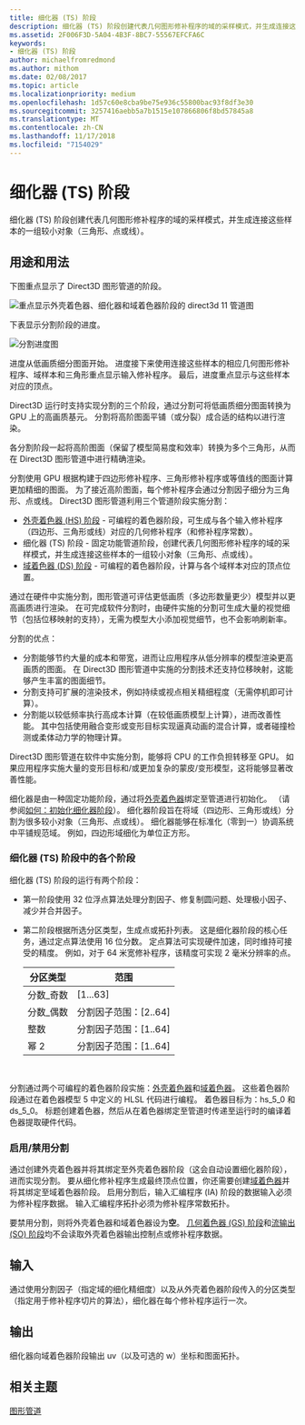 ```yaml
---
title: 细化器 (TS) 阶段
description: 细化器 (TS) 阶段创建代表几何图形修补程序的域的采样模式，并生成连接这些样本的一组较小对象（三角形、点或线）。
ms.assetid: 2F006F3D-5A04-4B3F-8BC7-55567EFCFA6C
keywords:
- 细化器 (TS) 阶段
author: michaelfromredmond
ms.author: mithom
ms.date: 02/08/2017
ms.topic: article
ms.localizationpriority: medium
ms.openlocfilehash: 1d57c60e8cba9be75e936c55800bac93f8df3e30
ms.sourcegitcommit: 3257416aebb5a7b1515e107866806f8bd57845a8
ms.translationtype: MT
ms.contentlocale: zh-CN
ms.lasthandoff: 11/17/2018
ms.locfileid: "7154029"
---
```

# <a name="tessellator-ts-stage"></a>细化器 (TS) 阶段


细化器 (TS) 阶段创建代表几何图形修补程序的域的采样模式，并生成连接这些样本的一组较小对象（三角形、点或线）。

## <a name="span-idpurposeandusesspanspan-idpurposeandusesspanspan-idpurposeandusesspanpurpose-and-uses"></a><span id="Purpose_and_uses"></span><span id="purpose_and_uses"></span><span id="PURPOSE_AND_USES"></span>用途和用法


下图重点显示了 Direct3D 图形管道的阶段。

![重点显示外壳着色器、细化器和域着色器阶段的 direct3d 11 管道图](images/d3d11-pipeline-stages-tessellation.png)

下表显示分割阶段的进度。

![分割进度图](images/tess-prog.png)

进度从低画质细分图面开始。 进度接下来使用连接这些样本的相应几何图形修补程序、域样本和三角形重点显示输入修补程序。 最后，进度重点显示与这些样本对应的顶点。

Direct3D 运行时支持实现分割的三个阶段，通过分割可将低画质细分图面转换为 GPU 上的高画质基元。 分割将高阶图面平铺（或分裂）成合适的结构以进行渲染。

各分割阶段一起将高阶图面（保留了模型简易度和效率）转换为多个三角形，从而在 Direct3D 图形管道中进行精确渲染。

分割使用 GPU 根据构建于四边形修补程序、三角形修补程序或等值线的图面计算更加精细的图面。 为了接近高阶图面，每个修补程序会通过分割因子细分为三角形、点或线。 Direct3D 图形管道利用三个管道阶段实施分割：

-   [外壳着色器 (HS) 阶段](hull-shader-stage--hs-.md) - 可编程的着色器阶段，可生成与各个输入修补程序（四边形、三角形或线）对应的几何修补程序（和修补程序常数）。
-   细化器 (TS) 阶段 - 固定功能管道阶段，创建代表几何图形修补程序的域的采样模式，并生成连接这些样本的一组较小对象（三角形、点或线）。
-   [域着色器 (DS) 阶段](domain-shader-stage--ds-.md) - 可编程的着色器阶段，计算与各个域样本对应的顶点位置。

通过在硬件中实施分割，图形管道可评估更低画质（多边形数量更少）模型并以更高画质进行渲染。 在可完成软件分割时，由硬件实施的分割可生成大量的视觉细节（包括位移映射的支持），无需为模型大小添加视觉细节，也不会影响刷新率。

分割的优点：

-   分割能够节约大量的成本和带宽，进而让应用程序从低分辨率的模型渲染更高画质的图面。 在 Direct3D 图形管道中实施的分割技术还支持位移映射，这能够产生丰富的图面细节。
-   分割支持可扩展的渲染技术，例如持续或视点相关精细程度（无需停机即可计算）。
-   分割能以较低频率执行高成本计算（在较低画质模型上计算），进而改善性能。 其中包括使用融合变形或变形目标实现逼真动画的混合计算，或者碰撞检测或柔体动力学的物理计算。

Direct3D 图形管道在软件中实施分割，能够将 CPU 的工作负担转移至 GPU。 如果应用程序实施大量的变形目标和/或更加复杂的蒙皮/变形模型，这将能够显著改善性能。

细化器是由一种固定功能阶段，通过将[外壳着色器](hull-shader-stage--hs-.md)绑定至管道进行初始化。 （请参阅[如何：初始化细化器阶段](https://msdn.microsoft.com/library/windows/desktop/ff476341)）。 细化器阶段旨在将域（四边形、三角形或线）分割为很多较小对象（三角形、点或线）。 细化器能够在标准化（零到一）协调系统中平铺规范域。 例如，四边形域细化为单位正方形。

### <a name="span-idphasesinthetessellatortsstagespanspan-idphasesinthetessellatortsstagespanspan-idphasesinthetessellatortsstagespanphases-in-the-tessellator-ts-stage"></a><span id="Phases_in_the_Tessellator__TS__stage"></span><span id="phases_in_the_tessellator__ts__stage"></span><span id="PHASES_IN_THE_TESSELLATOR__TS__STAGE"></span>细化器 (TS) 阶段中的各个阶段

细化器 (TS) 阶段的运行有两个阶段：

-   第一阶段使用 32 位浮点算法处理分割因子、修复制圆问题、处理极小因子、减少并合并因子。
-   第二阶段根据所选分区类型，生成点或拓扑列表。 这是细化器阶段的核心任务，通过定点算法使用 16 位分数。 定点算法可实现硬件加速，同时维持可接受的精度。 例如，对于 64 米宽修补程序，该精度可实现 2 毫米分辨率的点。

    | 分区类型 | 范围                       |
    |----------------------|-----------------------------|
    | 分数\_奇数      | \[1...63\]                  |
    | 分数\_偶数     | 分割因子范围：\[2..64\] |
    | 整数              | 分割因子范围：\[1..64\] |
    | 幂 2                 | 分割因子范围：\[1..64\] |

     

分割通过两个可编程的着色器阶段实施：[外壳着色器](hull-shader-stage--hs-.md)和[域着色器](domain-shader-stage--ds-.md)。 这些着色器阶段通过在着色器模型 5 中定义的 HLSL 代码进行编程。 着色器目标为：hs\_5\_0 和 ds\_5\_0。 标题创建着色器，然后从在着色器绑定至管道时传递至运行时的编译着色器提取硬件代码。

### <a name="span-idenablingdisablingtessellationspanspan-idenablingdisablingtessellationspanspan-idenablingdisablingtessellationspanenablingdisabling-tessellation"></a><span id="Enabling_disabling_tessellation"></span><span id="enabling_disabling_tessellation"></span><span id="ENABLING_DISABLING_TESSELLATION"></span>启用/禁用分割

通过创建外壳着色器并将其绑定至外壳着色器阶段（这会自动设置细化器阶段），进而实现分割。 要从细化修补程序生成最终顶点位置，你还需要创建[域着色器](domain-shader-stage--ds-.md)并将其绑定至域着色器阶段。 启用分割后，输入汇编程序 (IA) 阶段的数据输入必须为修补程序数据。 输入汇编程序拓扑必须为修补程序常数拓扑。

要禁用分割，则将外壳着色器和域着色器设为**空**。 [几何着色器 (GS) 阶段](geometry-shader-stage--gs-.md)和[流输出 (SO) 阶段](stream-output-stage--so-.md)均不会读取外壳着色器输出控制点或修补程序数据。

## <a name="span-idinputspanspan-idinputspanspan-idinputspaninput"></a><span id="Input"></span><span id="input"></span><span id="INPUT"></span>输入


通过使用分割因子（指定域的细化精细度）以及从外壳着色器阶段传入的分区类型（指定用于修补程序切片的算法），细化器在每个修补程序运行一次。

## <a name="span-idoutputspanspan-idoutputspanspan-idoutputspanoutput"></a><span id="Output"></span><span id="output"></span><span id="OUTPUT"></span>输出


细化器向域着色器阶段输出 uv（以及可选的 w）坐标和图面拓扑。

## <a name="span-idrelated-topicsspanrelated-topics"></a><span id="related-topics"></span>相关主题


[图形管道](graphics-pipeline.md)

 

 




